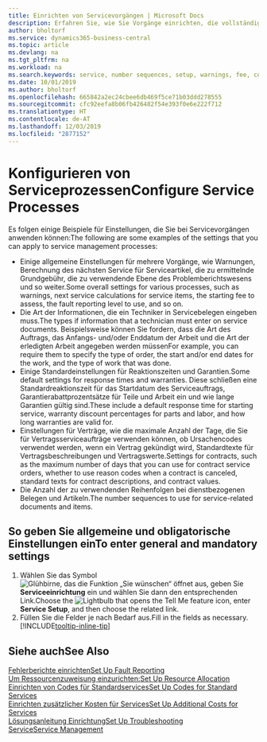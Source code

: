 ```yaml
---
title: Einrichten von Servicevorgängen | Microsoft Docs
description: Erfahren Sie, wie Sie Vorgänge einrichten, die vollständige Zufriedenheit Ihrer Debitoren mit Ihrem Debitorendienst sicherzustellen.
author: bholtorf
ms.service: dynamics365-business-central
ms.topic: article
ms.devlang: na
ms.tgt_pltfrm: na
ms.workload: na
ms.search.keywords: service, number sequences, setup, warnings, fee, contracts, warranties
ms.date: 10/01/2019
ms.author: bholtorf
ms.openlocfilehash: 665842a2ec24cbee6db469f5ce71b03ddd278555
ms.sourcegitcommit: cfc92eefa8b06fb426482f54e393f0e6e222f712
ms.translationtype: HT
ms.contentlocale: de-AT
ms.lasthandoff: 12/03/2019
ms.locfileid: "2877152"
---
```

# <a name="configure-service-processes"></a><span data-ttu-id="6d7fd-103">Konfigurieren von Serviceprozessen</span><span class="sxs-lookup"><span data-stu-id="6d7fd-103">Configure Service Processes</span></span>
<span data-ttu-id="6d7fd-104">Es folgen einige Beispiele für Einstellungen, die Sie bei Servicevorgängen anwenden können:</span><span class="sxs-lookup"><span data-stu-id="6d7fd-104">The following are some examples of the settings that you can apply to service management processes:</span></span>  
  
* <span data-ttu-id="6d7fd-105">Einige allgemeine Einstellungen für mehrere Vorgänge, wie Warnungen, Berechnung des nächsten Service für Serviceartikel, die zu ermittelnde Grundgebühr, die zu verwendende Ebene des Problemberichtswesens und so weiter.</span><span class="sxs-lookup"><span data-stu-id="6d7fd-105">Some overall settings for various processes, such as warnings, next service calculations for service items, the starting fee to assess, the fault reporting level to use, and so on.</span></span>  
* <span data-ttu-id="6d7fd-106">Die Art der Informationen, die ein Techniker in Servicebelegen eingeben muss.</span><span class="sxs-lookup"><span data-stu-id="6d7fd-106">The types if information that a technician must enter on service documents.</span></span> <span data-ttu-id="6d7fd-107">Beispielsweise können Sie fordern, dass die Art des Auftrags, das Anfangs- und/oder Enddatum der Arbeit und die Art der erledigten Arbeit angegeben werden müssen</span><span class="sxs-lookup"><span data-stu-id="6d7fd-107">For example, you can require them to specify the type of order, the start and/or end dates for the work, and the type of work that was done.</span></span>  
* <span data-ttu-id="6d7fd-108">Einige Standardeinstellungen für Reaktionszeiten und Garantien.</span><span class="sxs-lookup"><span data-stu-id="6d7fd-108">Some default settings for response times and warranties.</span></span> <span data-ttu-id="6d7fd-109">Diese schließen eine Standardreaktionszeit für das Startdatum des Serviceauftrags, Garantierabattprozentsätze für Teile und Arbeit ein und wie lange Garantien gültig sind.</span><span class="sxs-lookup"><span data-stu-id="6d7fd-109">These include a default response time for starting service, warranty discount percentages for parts and labor, and how long warranties are valid for.</span></span>  
* <span data-ttu-id="6d7fd-110">Einstellungen für Verträge, wie die maximale Anzahl der Tage, die Sie für Vertragsserviceaufträge verwenden können, ob Ursachencodes verwendet werden, wenn ein Vertrag gekündigt wird, Standardtexte für Vertragsbeschreibungen und Vertragswerte.</span><span class="sxs-lookup"><span data-stu-id="6d7fd-110">Settings for contracts, such as the maximum number of days that you can use for contract service orders, whether to use reason codes when a contract is canceled, standard texts for contract descriptions, and contract values.</span></span>  
* <span data-ttu-id="6d7fd-111">Die Anzahl der zu verwendenden Reihenfolgen bei dienstbezogenen Belegen und Artikeln.</span><span class="sxs-lookup"><span data-stu-id="6d7fd-111">The number sequences to use for service-related documents and items.</span></span>  

## <a name="to-enter-general-and-mandatory-settings"></a><span data-ttu-id="6d7fd-112">So geben Sie allgemeine und obligatorische Einstellungen ein</span><span class="sxs-lookup"><span data-stu-id="6d7fd-112">To enter general and mandatory settings</span></span>
1. <span data-ttu-id="6d7fd-113">Wählen Sie das Symbol ![Glühbirne, das die Funktion „Sie wünschen“ öffnet](media/ui-search/search_small.png "Tell Me-Funktion") aus, geben Sie **Serviceeinrichtung** ein und wählen Sie dann den entsprechenden Link.</span><span class="sxs-lookup"><span data-stu-id="6d7fd-113">Choose the ![Lightbulb that opens the Tell Me feature](media/ui-search/search_small.png "Tell me what you want to do") icon, enter **Service Setup**, and then choose the related link.</span></span>
2. <span data-ttu-id="6d7fd-114">Füllen Sie die Felder je nach Bedarf aus.</span><span class="sxs-lookup"><span data-stu-id="6d7fd-114">Fill in the fields as necessary.</span></span> [!INCLUDE[tooltip-inline-tip](includes/tooltip-inline-tip_md.md)]  

## <a name="see-also"></a><span data-ttu-id="6d7fd-115">Siehe auch</span><span class="sxs-lookup"><span data-stu-id="6d7fd-115">See Also</span></span>  
[<span data-ttu-id="6d7fd-116">Fehlerberichte einrichten</span><span class="sxs-lookup"><span data-stu-id="6d7fd-116">Set Up Fault Reporting</span></span>](service-how-setup-fault-reporting.md)  
[<span data-ttu-id="6d7fd-117">Um Ressourcenzuweisung einzurichten:</span><span class="sxs-lookup"><span data-stu-id="6d7fd-117">Set Up Resource Allocation</span></span>](service-how-setup-resource-allocation.md)  
[<span data-ttu-id="6d7fd-118">Einrichten von Codes für Standardservices</span><span class="sxs-lookup"><span data-stu-id="6d7fd-118">Set Up Codes for Standard Services</span></span>](service-how-setup-service-coding.md)  
[<span data-ttu-id="6d7fd-119">Einrichten zusätzlicher Kosten für Services</span><span class="sxs-lookup"><span data-stu-id="6d7fd-119">Set Up Additional Costs for Services</span></span>](service-how-setup-service-costs-pricing.md)  
[<span data-ttu-id="6d7fd-120">Lösungsanleitung Einrichtung</span><span class="sxs-lookup"><span data-stu-id="6d7fd-120">Set Up Troubleshooting</span></span>](service-how-setup-troubleshooting.md)  
[<span data-ttu-id="6d7fd-121">Service</span><span class="sxs-lookup"><span data-stu-id="6d7fd-121">Service Management</span></span>](service-service.md)  
